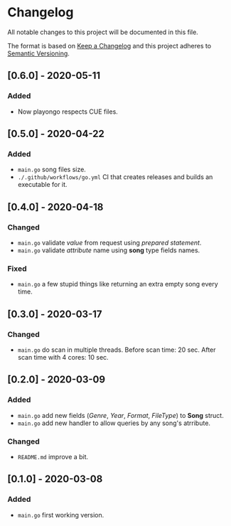 # Changelog
All notable changes to this project will be documented in this file.

The format is based on [Keep a Changelog](http://keepachangelog.com/en/1.0.0/)
and this project adheres to [Semantic Versioning](http://semver.org/spec/v2.0.0.html).

## [0.6.0] - 2020-05-11
### Added
- Now playongo respects CUE files.

## [0.5.0] - 2020-04-22
### Added
- `main.go` song files size.
- `./.github/workflows/go.yml` CI that creates releases and builds an executable for it.

## [0.4.0] - 2020-04-18
### Changed
- `main.go` validate *value* from request using *prepared statement*.
- `main.go` validate *attribute* name using **song** type fields names.

### Fixed
- `main.go` a few stupid things like returning an extra empty song every time.

## [0.3.0] - 2020-03-17
### Changed
- `main.go` do scan in multiple threads. Before scan time: 20 sec. After scan time with 4 cores: 10 sec.

## [0.2.0] - 2020-03-09
### Added
- `main.go` add new fields (*Genre*, *Year*, *Format*, *FileType*) to **Song** struct.
- `main.go` add new handler to allow queries by any song's atrribute.

### Changed
- `README.md` improve a bit.

## [0.1.0] - 2020-03-08
### Added
- `main.go` first working version.
